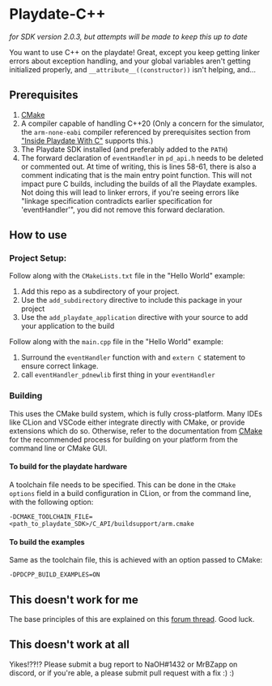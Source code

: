 # Playdate-C++

*for SDK version 2.0.3, but attempts will be made to keep this up to date*

You want to use C++ on the playdate! Great, except you keep getting linker
errors about exception handling, and your global variables aren't getting
initialized properly, and `__attribute__((constructor))` isn't helping, and...

## Prerequisites
1. [CMake](https://cmake.org/download/)
2. A compiler capable of handling C++20 (Only a concern for the simulator, the
   `arm-none-eabi` compiler referenced by prerequisites section from
   ["Inside Playdate With C"](https://sdk.play.date/2.0.3/Inside%20Playdate%20with%20C.html)
   supports this.)
3. The Playdate SDK installed (and preferably added to the `PATH`)
4. The forward declaration of `eventHandler` in `pd_api.h` needs to be deleted 
   or commented out. At time of writing, this is lines 58-61, there is also a
   comment indicating that is the main entry point function. This will not 
   impact pure C builds, including the builds of all the Playdate examples. Not
   doing this will lead to linker errors, if you're seeing errors like "linkage
   specification contradicts earlier specification for 'eventHandler'", you did
   not remove this forward declaration.

## How to use
### Project Setup:
Follow along with the `CMakeLists.txt` file in the "Hello World" example:
1. Add this repo as a subdirectory of your project.
2. Use the `add_subdirectory` directive to include this package in your project
3. Use the `add_playdate_application` directive with your source to add your
   application to the build

Follow along with the `main.cpp` file in the "Hello World" example:
1. Surround the `eventHandler` function with and `extern C` statement to ensure
   correct linkage.
2. call `eventHandler_pdnewlib` first thing in your `eventHandler`

### Building
This uses the CMake build system, which is fully cross-platform. Many IDEs like
CLion and VSCode either integrate directly with CMake, or provide extensions
which do so. Otherwise, refer to the documentation from [CMake](https://cmake.org/runningcmake/)
for the recommended process for building on your platform from the command line
or CMake GUI.

#### To build for the playdate hardware
A toolchain file needs to be specified. This can be done in the `CMake options`
field in a build configuration in CLion, or from the command line, with the
following option:
```
-DCMAKE_TOOLCHAIN_FILE=<path_to_playdate_SDK>/C_API/buildsupport/arm.cmake
```

#### To build the examples
Same as the toolchain file, this is achieved with an option passed to CMake:
```
-DPDCPP_BUILD_EXAMPLES=ON
```

## This doesn't work for me
The base principles of this are explained on this [forum thread](https://devforum.play.date/t/cpp-guide-c-on-playdate/5085). 
Good luck.

## This doesn't work at all
Yikes!?‽!? Please submit a bug report to NaOH#1432 or MrBZapp on discord, or if
you're able, a please submit pull request with a fix :) :)
